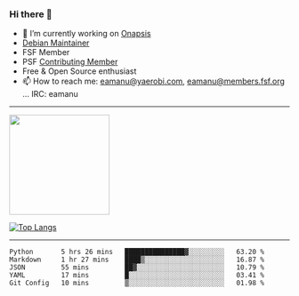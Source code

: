 ### Hi there 👋


- 🔭 I’m currently working on [Onapsis](http://onapsis.com)
- [Debian Maintainer](https://qa.debian.org/developer.php?login=eamanu%40yaerobi.com)
- FSF Member
- PSF [Contributing Member](https://www.python.org/psf/membership/#what-membership-classes-are-there)
- Free & Open Source enthusiast 
- 📫 How to reach me: eamanu@yaerobi.com, eamanu@members.fsf.org ... IRC: eamanu

---

<img height="180em" src="https://github-readme-stats.vercel.app/api?theme=dark&username=eamanu&show_icons=true&hide_border=true&&count_private=true&include_all_commits=true" />

[![Top Langs](https://github-readme-stats.vercel.app/api/top-langs/?theme=dark&username=eamanu&layout=compact)](https://github.com/anuraghazra/github-readme-stats)

---

<!--START_SECTION:waka-->
```text
Python       5 hrs 26 mins   ███████████████▓░░░░░░░░░   63.20 % 
Markdown     1 hr 27 mins    ████▒░░░░░░░░░░░░░░░░░░░░   16.87 % 
JSON         55 mins         ██▓░░░░░░░░░░░░░░░░░░░░░░   10.79 % 
YAML         17 mins         █░░░░░░░░░░░░░░░░░░░░░░░░   03.41 % 
Git Config   10 mins         ▒░░░░░░░░░░░░░░░░░░░░░░░░   01.98 % 
```
<!--END_SECTION:waka-->
